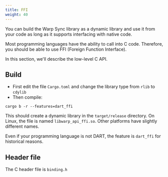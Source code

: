 ```yaml
---
title: FFI
weight: 40
---
```


You can build the Warp Sync library as a dynamic library and 
use it from your code as long as it supports interfacing
with native code.

Most programming languages have the ability to call into C
code. Therefore, you should be able to use FFI (Foreign Function Interface).

In this section, we'll describe the low-level C API.

## Build

- First edit the file `Cargo.toml` and change the library type
from `rlib` to `cdylib`
- Then compile:
```shell
cargo b -r --features=dart_ffi
```

This should create a dynamic library in the `target/release` directory.
On Linux, the file is named `libwarp_api_ffi.so`. Other platforms have
slightly different names.

Even if your programming language is not DART, the feature is `dart_ffi`
for historical reasons.

## Header file

The C header file is `binding.h`

